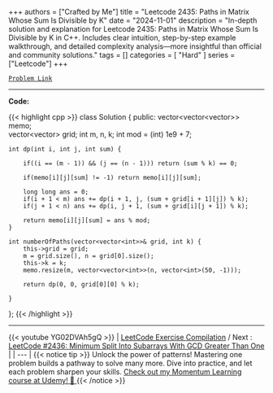 
+++
authors = ["Crafted by Me"]
title = "Leetcode 2435: Paths in Matrix Whose Sum Is Divisible by K"
date = "2024-11-01"
description = "In-depth solution and explanation for Leetcode 2435: Paths in Matrix Whose Sum Is Divisible by K in C++. Includes clear intuition, step-by-step example walkthrough, and detailed complexity analysis—more insightful than official and community solutions."
tags = []
categories = [
    "Hard"
]
series = ["Leetcode"]
+++



[`Problem Link`](https://leetcode.com/problems/paths-in-matrix-whose-sum-is-divisible-by-k/description/)

---

**Code:**

{{< highlight cpp >}}
class Solution {
public:
    vector<vector<vector<int>>> memo;    
    vector<vector<int>> grid;
    int m, n, k;
    int mod = (int) 1e9 + 7;
    
    int dp(int i, int j, int sum) {
        
        if((i == (m - 1)) && (j == (n - 1))) return (sum % k) == 0;
        
        if(memo[i][j][sum] != -1) return memo[i][j][sum];
        
        long long ans = 0;
        if(i + 1 < m) ans += dp(i + 1, j, (sum + grid[i + 1][j]) % k);
        if(j + 1 < n) ans += dp(i, j + 1, (sum + grid[i][j + 1]) % k);        
        
        return memo[i][j][sum] = ans % mod;
    }
    
    int numberOfPaths(vector<vector<int>>& grid, int k) {
        this->grid = grid;
        m = grid.size(), n = grid[0].size();
        this->k = k;
        memo.resize(m, vector<vector<int>>(n, vector<int>(50, -1)));
        
        return dp(0, 0, grid[0][0] % k);
        
    }
};
{{< /highlight >}}


---
{{< youtube YG02DVAh5gQ >}}
| [LeetCode Exercise Compilation](https://grid47.xyz/leetcode/) / Next : [LeetCode #2436: Minimum Split Into Subarrays With GCD Greater Than One](https://grid47.xyz/posts/leetcode_2436) |
| --- |
{{< notice tip >}}
Unlock the power of patterns! Mastering one problem builds a pathway to solve many more. Dive into practice, and let each problem sharpen your skills. [Check out my Momentum Learning course at Udemy! 🚀 ](https://www.udemy.com/course/algorithms-and-data-structures-in-cpp/)
{{< /notice >}}

